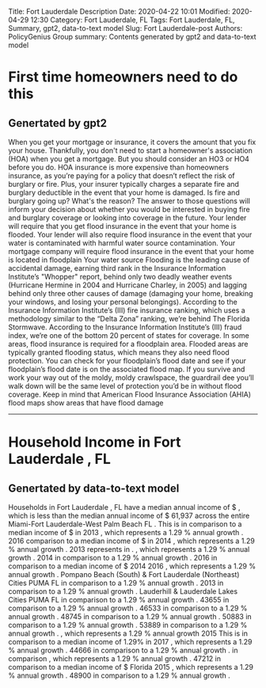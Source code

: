 Title: Fort Lauderdale Description
Date: 2020-04-22 10:01
Modified: 2020-04-29 12:30
Category: Fort Lauderdale, FL
Tags: Fort Lauderdale, FL, Summary, gpt2, data-to-text model
Slug: Fort Lauderdale-post
Authors: PolicyGenius Group
summary: Contents generated by gpt2 and data-to-text model
# First time homeowners need to do this
## Genertated by gpt2
When you get your mortgage or insurance, it covers the amount that you fix your house. Thankfully, you don't need to start a homeowner's association (HOA) when you get a mortgage. But you should consider an HO3 or HO4 before you do. HOA insurance is more expensive than homeowners insurance, as you’re paying for a policy that doesn’t reflect the risk of burglary or fire. Plus, your insurer typically charges a separate fire and burglary deductible in the event that your home is damaged.
Is fire and burglary going up? What's the reason? The answer to those questions will inform your decision about whether you would be interested in buying fire and burglary coverage or looking into coverage in the future.
Your lender will require that you get flood insurance in the event that your home is flooded. Your lender will also require flood insurance in the event that your water is contaminated with harmful water source contamination.
Your mortgage company will require flood insurance in the event that your home is located in floodplain
Your water source
Flooding is the leading cause of accidental damage, earning third rank in the Insurance Information Institute’s "Whopper" report, behind only two deadly weather events (Hurricane Hermine in 2004 and Hurricane Charley, in 2005) and lagging behind only three other causes of damage (damaging your home, breaking your windows, and losing your personal belongings).
According to the Insurance Information Institute’s (III) fire insurance ranking, which uses a methodology similar to the “Delta Zona” ranking, we’re behind The Florida Stormwave.
According to the Insurance Information Institute’s (III) fraud index, we’re one of the bottom 20 percent of states for coverage.
In some areas, flood insurance is required for a floodplain area. Flooded areas are typically granted flooding status, which means they also need flood protection. You can check for your floodplain’s flood date and see if your floodplain’s flood date is on the associated flood map.
If you survive and work your way out of the moldy, moldy crawlspace, the guardrail dee you’ll walk down will be the same level of protection you’d be in without flood coverage. Keep in mind that American Flood Insurance Association (AHIA) flood maps show areas that have flood damage
***

# Household Income in Fort Lauderdale , FL
## Genertated by data-to-text model
Households in Fort Lauderdale , FL have a median annual income of $ <unk> , which is less than the median annual income of $ 61,937 across the entire Miami-Fort Lauderdale-West Palm Beach FL . This is in comparison to a median income of $ <unk> in 2013 , which represents a 1.29 % annual growth . 2016 comparison to a median income of $ <unk> in 2014 , which represents a 1.29 % annual growth . 2013 represents in . , which represents a 1.29 % annual growth . 2014 in comparison to a 1.29 % annual growth . 2016 in comparison to a median income of $ <unk> 2014 2016 , which represents a 1.29 % annual growth . Pompano Beach (South) & Fort Lauderdale (Northeast) Cities PUMA FL in comparison to a 1.29 % annual growth . 2013 in comparison to a 1.29 % annual growth . Lauderhill & Lauderdale Lakes Cities PUMA FL in comparison to a 1.29 % annual growth . 43655 in comparison to a 1.29 % annual growth . 46533 in comparison to a 1.29 % annual growth . 48745 in comparison to a 1.29 % annual growth . 50883 in comparison to a 1.29 % annual growth . 53889 in comparison to a 1.29 % annual growth . , which represents a 1.29 % annual growth 2015 This is in comparison to a median income of 1.29% <unk> in 2017 , which represents a 1.29 % annual growth . 44666 in comparison to a 1.29 % annual growth . in comparison , which represents a 1.29 % annual growth . 47212 in comparison to a median income of $ <unk> Florida 2015 , which represents a 1.29 % annual growth . 48900 in comparison to a 1.29 % annual growth .


